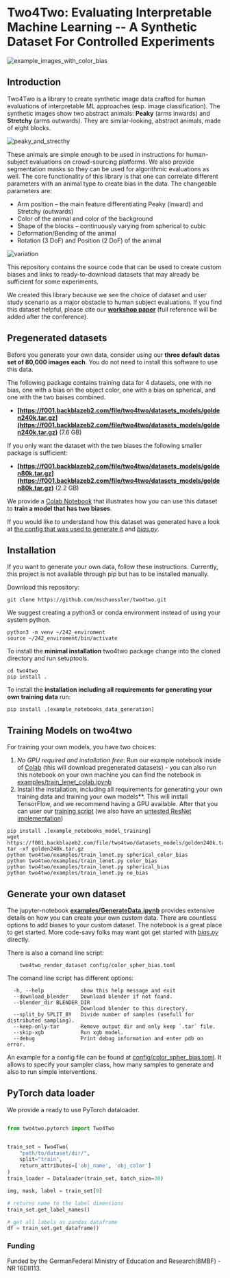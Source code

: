 # Two4Two: Evaluating Interpretable Machine Learning -- A Synthetic Dataset For Controlled Experiments
![example_images_with_color_bias](examples/images/colorbiased_examples.png)

## Introduction
Two4Two is a library to create synthetic image data crafted for human evaluations of interpretable ML approaches (esp. image classification).
The synthetic images show two abstract animals: **Peaky** (arms inwards) and **Stretchy** (arms outwards). They are similar-looking, abstract animals, made of eight blocks.

![peaky_and_strecthy](examples/images/peaky_stretchy.png)

These animals are simple enough to be used in instructions for human-subject evaluations on crowd-sourcing platforms. We also provide segmentation masks so they can be used for algorithmic evaluations as well. The core functionality of this library is that one can correlate different parameters with an animal type to create bias in the data. The changeable parameters are:
- Arm position – the main feature differentiating Peaky (inward) and Stretchy (outwards)
- Color of the animal and color of the background
- Shape of the blocks – continuously varying from
spherical to cubic
- Deformation/Bending of the animal
- Rotation (3 DoF) and Position (2 DoF) of the animal

![variation](examples/images/variations.png)


This repository contains the source code that can be used to create custom biases and links to ready-to-download datasets that may already be sufficient for some experiments.

We created this library because we see the choice of dataset and user study scenario as a major obstacle to human subject evaluations.
If you find this dataset helpful, please cite our **[workshop paper](https://arxiv.org/abs/2105.02825)** (full reference will be added after the conference).

## Pregenerated datasets
Before you generate your own data, consider using our **three default datas set of 80,000 images each**. You do not need to install this software to use this data.

The following package contains training data for 4 datasets, one with no bias, one with a bias on the object color, one with a bias on spherical, and one with the two baises combined.
- **[https://f001.backblazeb2.com/file/two4two/datasets_models/golden240k.tar.gz](https://f001.backblazeb2.com/file/two4two/datasets_models/golden240k.tar.gz)** (7.6 GB)

If you only want the dataset with the two biases the following smaller package is sufficient:
- **[https://f001.backblazeb2.com/file/two4two/datasets_models/golden80k.tar.gz](https://f001.backblazeb2.com/file/two4two/datasets_models/golden80k.tar.gz)** (2.2 GB)


We provide a [Colab Notebook](https://colab.research.google.com/drive/1-_sp1_eCc1ToeTQRxrXxGzaW-FLbGHxN?usp=sharing) that illustrates how you can use this dataset to **train a model that has two biases**.

If you would like to understand how this dataset was generated have a look at [the config that was used to generate it](config/color_spher_bias.toml) and *[bias.py](two4two/bias.py)*.

## Installation
If you want to generate your own data, follow these instructions.
Currently, this project is not available through pip but has to be installed manually.

Download this repository:

```git
git clone https://github.com/mschuessler/two4two.git

```

We suggest creating a python3 or conda environment instead of using your system python.

```
python3 -m venv ~/242_enviroment
source ~/242_enviroment/bin/activate
```

To install the **minimal installation** two4two package change into the cloned directory and run setuptools.

```
cd two4two
pip install .
```

To install the **installation including all requirements for generating your own training data** run:
```
pip install .[example_notebooks_data_generation]
```

## Training Models on two4two
For training your own models, you have two choices:
1) *No GPU required and installation free*: Run our example notebook inside of [Colab](https://colab.research.google.com/drive/1-_sp1_eCc1ToeTQRxrXxGzaW-FLbGHxN?usp=sharing) (this will download pregenerated datasets) - you can also run this notebook on your own machine you can find the notebook in [examples/train_lenet_colab.ipynb](examples/train_lenet_colab.ipynb)
2) Install the installation, including all requirements for generating your own training data and training your own models**. This will install TensorFlow, and we recommend having a GPU available. After that you can user our [training script](examples/train_lenet.py) (we also have an [untested ResNet implementation](examples/train_resnet.py))
```
pip install .[example_notebooks_model_training]
wget https://f001.backblazeb2.com/file/two4two/datasets_models/golden240k.tar.gz
tar -xf golden240k.tar.gz
python two4two/examples/train_lenet.py spherical_color_bias
python two4two/examples/train_lenet.py color_bias
python two4two/examples/train_lenet.py spherical_bias
python two4two/examples/train_lenet.py no_bias
```

## Generate your own dataset
The jupyter-notebook **[examples/GenerateData.ipynb](examples/GenerateData.ipynb)** provides extensive details on how you can create your own *custom* data.
There are countless options to add biases to your custom dataset. The notebook is a great place to get started.
More code-savy folks may want got get started with *[bias.py](two4two/bias.py)* directly.

There is also a comand line script:
```
    two4two_render_dataset config/color_spher_bias.toml
```
The comand line script has different options:
```
  -h, --help            show this help message and exit
  --download_blender    Download blender if not found.
  --blender_dir BLENDER_DIR
                        Download blender to this directory.
  --split_by SPLIT_BY   Divide number of samples (usefull for distributed sampling).
  --keep-only-tar       Remove output dir and only keep `.tar` file.
  --skip-xgb            Run xgb model.
  --debug               Print debug information and enter pdb on error.
```

An example for a config file can be found at [config/color_spher_bias.toml](config/color_spher_bias.toml).
It allows to specify your sampler class, how many samples to generate and 
also to run simple interventions.


## PyTorch data loader

We provide a ready to use PyTorch dataloader.

```python

from two4two.pytorch import Two4Two


train_set = Two4Two(
    "path/to/dataset/dir/",
    split="train",
    return_attributes=['obj_name', 'obj_color']
)
train_loader = Dataloader(train_set, batch_size=30)

img, mask, label = train_set[0]

# returns name to the label dimensions
train_set.get_label_names()

# get all labels as pandas dataframe
df = train_set.get_dataframe()
```

### Funding
Funded by the GermanFederal Ministry of Education and Research(BMBF) - NR 16DII113.
